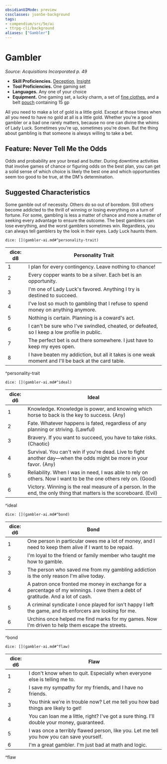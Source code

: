 ```yaml
---
obsidianUIMode: preview
cssclasses: json5e-background
tags:
- compendium/src/5e/ai
- ttrpg-cli/background
aliases: ["Gambler"]
---
```

# Gambler
*Source: Acquisitions Incorporated p. 49*  

- **Skill Proficiencies.** [Deception](/3-Mechanics/CLI/rules/skills.md#Deception), [Insight](/3-Mechanics/CLI/rules/skills.md#Insight)  
- **Tool Proficiencies.** One gaming set  
- **Languages.** Any one of your choice  
- **Equipment.** One gaming set, a lucky charm, a set of [fine clothes](/3-Mechanics/CLI/items/fine-clothes.md), and a belt [pouch](/3-Mechanics/CLI/items/pouch.md) containing 15 gp  

All you need to make a lot of gold is a little gold. Except at those times when all you need to have no gold at all is a little gold. Whether you're a good gambler or a bad one rarely matters, because no one can divine the whims of Lady Luck. Sometimes you're up, sometimes you're down. But the thing about gambling is that someone is always willing to take a bet.

## Feature: Never Tell Me the Odds

Odds and probability are your bread and butter. During downtime activities that involve games of chance or figuring odds on the best plan, you can get a solid sense of which choice is likely the best one and which opportunities seem too good to be true, at the DM's determination.

## Suggested Characteristics

Some gamble out of necessity. Others do so out of boredom. Still others become addicted to the thrill of winning or losing everything on a turn of fortune. For some, gambling is less a matter of chance and more a matter of seeking every advantage to ensure the outcome. The best gamblers can lose everything, and the worst gamblers sometimes win. Regardless, you can always tell gamblers by the look in their eyes. Lady Luck haunts them.

`dice: [](gambler-ai.md#^personality-trait)`

| dice: d8 | Personality Trait |
|----------|-------------------|
| 1 | I plan for every contingency. Leave nothing to chance! |
| 2 | Every copper wants to be a silver. Each bet is an opportunity. |
| 3 | I'm one of Lady Luck's favored. Anything I try is destined to succeed. |
| 4 | I've lost so much to gambling that I refuse to spend money on anything anymore. |
| 5 | Nothing is certain. Planning is a coward's act. |
| 6 | I can't be sure who I've swindled, cheated, or defeated, so I keep a low profile in public. |
| 7 | The perfect bet is out there somewhere. I just have to keep my eyes open. |
| 8 | I have beaten my addiction, but all it takes is one weak moment and I'll be back at the card table. |
^personality-trait

`dice: [](gambler-ai.md#^ideal)`

| dice: d6 | Ideal |
|----------|-------|
| 1 | Knowledge. Knowledge is power, and knowing which horse to back is the key to success. (Any) |
| 2 | Fate. Whatever happens is fated, regardless of any planning or striving. (Lawful) |
| 3 | Bravery. If you want to succeed, you have to take risks. (Chaotic) |
| 4 | Survival. You can't win if you're dead. Live to fight another day—when the odds might be more in your favor. (Any) |
| 5 | Reliability. When I was in need, I was able to rely on others. Now I want to be the one others rely on. (Good) |
| 6 | Victory. Winning is the real measure of a person. In the end, the only thing that matters is the scoreboard. (Evil) |
^ideal

`dice: [](gambler-ai.md#^bond)`

| dice: d6 | Bond |
|----------|------|
| 1 | One person in particular owes me a lot of money, and I need to keep them alive if I want to be repaid. |
| 2 | I'm loyal to the friend or family member who taught me how to gamble. |
| 3 | The person who saved me from my gambling addiction is the only reason I'm alive today. |
| 4 | A patron once fronted me money in exchange for a percentage of my winnings. I owe them a debt of gratitude. And a lot of cash. |
| 5 | A criminal syndicate I once played for isn't happy I left the game, and its enforcers are looking for me. |
| 6 | Urchins once helped me find marks for my games. Now I'm driven to help them escape the streets. |
^bond

`dice: [](gambler-ai.md#^flaw)`

| dice: d6 | Flaw |
|----------|------|
| 1 | I don't know when to quit. Especially when everyone else is telling me to. |
| 2 | I save my sympathy for my friends, and I have no friends. |
| 3 | You think we're in trouble now? Let me tell you how bad things are likely to get! |
| 4 | You can loan me a little, right? I've got a sure thing. I'll double your money, guaranteed. |
| 5 | I was once a terribly flawed person, like you. Let me tell you how you can save yourself. |
| 6 | I'm a great gambler. I'm just bad at math and logic. |
^flaw